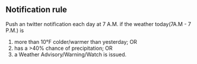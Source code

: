 ## Notification rule
Push an twitter notification each day at 7 A.M. if the weather today(7A.M - 7 P.M.) is 
1) more than 10°F colder/warmer than yesterday;
OR
2) has a >40% chance of precipitation;
OR
3) a Weather Advisory/Warning/Watch is issued.
